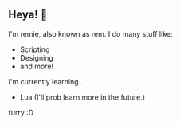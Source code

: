 ## Heya! 👋

I'm remie, also known as rem. I do many stuff like:
- Scripting
- Designing
- and more!

I'm currently learning..
- Lua
(I'll prob learn more in the future.)

furry :D

